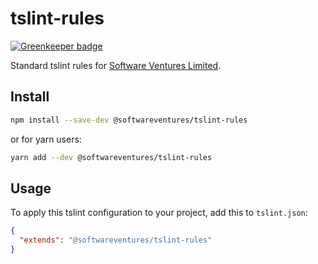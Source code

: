 # tslint-rules

[![Greenkeeper badge](https://badges.greenkeeper.io/softwareventures/tslint-rules.svg)](https://greenkeeper.io/)

Standard tslint rules for [Software Ventures Limited](http://www.softwareventures.co.uk/).


## Install

```bash
npm install --save-dev @softwareventures/tslint-rules
```

or for yarn users:

```bash
yarn add --dev @softwareventures/tslint-rules
```


## Usage

To apply this tslint configuration to your project, add this to `tslint.json`:

```json
{
  "extends": "@softwareventures/tslint-rules"
}
```